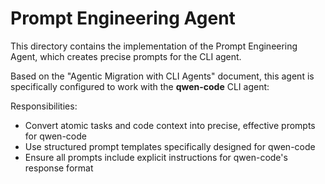 # Prompt Engineering Agent

This directory contains the implementation of the Prompt Engineering Agent, which creates precise prompts for the CLI agent.

Based on the "Agentic Migration with CLI Agents" document, this agent is specifically configured to work with the **qwen-code** CLI agent:

Responsibilities:
- Convert atomic tasks and code context into precise, effective prompts for qwen-code
- Use structured prompt templates specifically designed for qwen-code
- Ensure all prompts include explicit instructions for qwen-code's response format